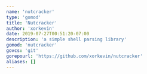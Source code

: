 ```yaml
---
name: 'nutcracker'
type: 'gomod'
title: 'Nutcracker'
author: 'xorkevin'
date: 2019-07-27T00:51:20-07:00
description: 'a simple shell parsing library'
gomod: 'nutcracker'
govcs: 'git'
gorepourl: 'https://github.com/xorkevin/nutcracker'
aliases: []
---
```

